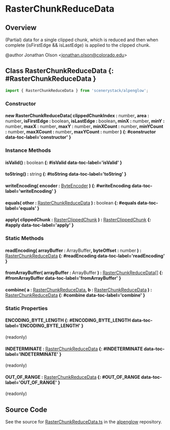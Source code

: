 # RasterChunkReduceData

## Overview

(Partial) data for a single clipped chunk, which is reduced and then when complete (isFirstEdge &amp;&amp; isLastEdge) is
applied to the clipped chunk.

@author Jonathan Olson &lt;jonathan.olson@colorado.edu&gt;

## Class RasterChunkReduceData {: #RasterChunkReduceData }


```js
import { RasterChunkReduceData } from 'scenerystack/alpenglow';
```
### Constructor

#### new RasterChunkReduceData( clippedChunkIndex : <span style="font-weight: 400;"><span style="color: hsla(calc(var(--md-hue) + 180deg),80%,40%,1);">number</span></span>, area : <span style="font-weight: 400;"><span style="color: hsla(calc(var(--md-hue) + 180deg),80%,40%,1);">number</span></span>, isFirstEdge : <span style="font-weight: 400;"><span style="color: hsla(calc(var(--md-hue) + 180deg),80%,40%,1);">boolean</span></span>, isLastEdge : <span style="font-weight: 400;"><span style="color: hsla(calc(var(--md-hue) + 180deg),80%,40%,1);">boolean</span></span>, minX : <span style="font-weight: 400;"><span style="color: hsla(calc(var(--md-hue) + 180deg),80%,40%,1);">number</span></span>, minY : <span style="font-weight: 400;"><span style="color: hsla(calc(var(--md-hue) + 180deg),80%,40%,1);">number</span></span>, maxX : <span style="font-weight: 400;"><span style="color: hsla(calc(var(--md-hue) + 180deg),80%,40%,1);">number</span></span>, maxY : <span style="font-weight: 400;"><span style="color: hsla(calc(var(--md-hue) + 180deg),80%,40%,1);">number</span></span>, minXCount : <span style="font-weight: 400;"><span style="color: hsla(calc(var(--md-hue) + 180deg),80%,40%,1);">number</span></span>, minYCount : <span style="font-weight: 400;"><span style="color: hsla(calc(var(--md-hue) + 180deg),80%,40%,1);">number</span></span>, maxXCount : <span style="font-weight: 400;"><span style="color: hsla(calc(var(--md-hue) + 180deg),80%,40%,1);">number</span></span>, maxYCount : <span style="font-weight: 400;"><span style="color: hsla(calc(var(--md-hue) + 180deg),80%,40%,1);">number</span></span> ) {: #constructor data-toc-label='constructor' }

### Instance Methods

#### isValid() : <span style="font-weight: 400;"><span style="color: hsla(calc(var(--md-hue) + 180deg),80%,40%,1);">boolean</span></span> {: #isValid data-toc-label='isValid' }

#### toString() : <span style="font-weight: 400;"><span style="color: hsla(calc(var(--md-hue) + 180deg),80%,40%,1);">string</span></span> {: #toString data-toc-label='toString' }

#### writeEncoding( encoder : <span style="font-weight: 400;">[ByteEncoder](../alpenglow/ByteEncoder.md)</span> ) {: #writeEncoding data-toc-label='writeEncoding' }

#### equals( other : <span style="font-weight: 400;">[RasterChunkReduceData](../alpenglow/RasterChunkReduceData.md)</span> ) : <span style="font-weight: 400;"><span style="color: hsla(calc(var(--md-hue) + 180deg),80%,40%,1);">boolean</span></span> {: #equals data-toc-label='equals' }

#### apply( clippedChunk : <span style="font-weight: 400;">[RasterClippedChunk](../alpenglow/RasterClippedChunk.md)</span> ) : <span style="font-weight: 400;">[RasterClippedChunk](../alpenglow/RasterClippedChunk.md)</span> {: #apply data-toc-label='apply' }

### Static Methods

#### readEncoding( arrayBuffer : <span style="font-weight: 400;">ArrayBuffer</span>, byteOffset : <span style="font-weight: 400;"><span style="color: hsla(calc(var(--md-hue) + 180deg),80%,40%,1);">number</span></span> ) : <span style="font-weight: 400;">[RasterChunkReduceData](../alpenglow/RasterChunkReduceData.md)</span> {: #readEncoding data-toc-label='readEncoding' }

#### fromArrayBuffer( arrayBuffer : <span style="font-weight: 400;">ArrayBuffer</span> ) : <span style="font-weight: 400;">[RasterChunkReduceData](../alpenglow/RasterChunkReduceData.md)[]</span> {: #fromArrayBuffer data-toc-label='fromArrayBuffer' }

#### combine( a : <span style="font-weight: 400;">[RasterChunkReduceData](../alpenglow/RasterChunkReduceData.md)</span>, b : <span style="font-weight: 400;">[RasterChunkReduceData](../alpenglow/RasterChunkReduceData.md)</span> ) : <span style="font-weight: 400;">[RasterChunkReduceData](../alpenglow/RasterChunkReduceData.md)</span> {: #combine data-toc-label='combine' }

### Static Properties

#### ENCODING_BYTE_LENGTH {: #ENCODING_BYTE_LENGTH data-toc-label='ENCODING_BYTE_LENGTH' }

(readonly)

#### INDETERMINATE : <span style="font-weight: 400;">[RasterChunkReduceData](../alpenglow/RasterChunkReduceData.md)</span> {: #INDETERMINATE data-toc-label='INDETERMINATE' }

(readonly)

#### OUT_OF_RANGE : <span style="font-weight: 400;">[RasterChunkReduceData](../alpenglow/RasterChunkReduceData.md)</span> {: #OUT_OF_RANGE data-toc-label='OUT_OF_RANGE' }

(readonly)



## Source Code

See the source for [RasterChunkReduceData.ts](https://github.com/phetsims/alpenglow/blob/main/js/parallel/raster-clip/RasterChunkReduceData.ts) in the [alpenglow](https://github.com/phetsims/alpenglow) repository.
